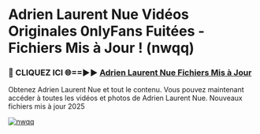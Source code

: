 # Adrien Laurent Nue Vidéos Originales 0nlyFans Fuitées - Fichiers Mis à Jour ! (nwqq)

<h3>🔴 CLIQUEZ ICI 🌐==►► <a href="https://tinyurl.com/2pmr4ezf" rel="nofollow">Adrien Laurent Nue Fichiers Mis à Jour</a></h3>

Obtenez Adrien Laurent Nue et tout le contenu. Vous pouvez maintenant accéder à toutes les vidéos et photos de Adrien Laurent Nue. Nouveaux fichiers mis à jour 2025

[![nwqq](https://i.imgur.com/6SNvagu.gif)](https://tinyurl.com/2pmr4ezf)
